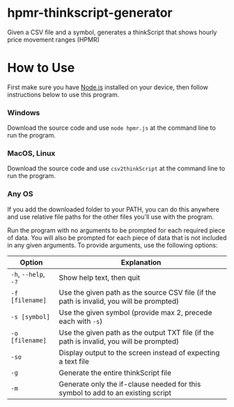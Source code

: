 # hpmr-thinkscript-generator
 Given a CSV file and a symbol, generates a thinkScript that shows hourly price movement ranges (HPMR)

# How to Use
First make sure you have [Node.js](https://nodejs.org/en/) installed on your device, then follow instructions below to use this program.
### Windows
Download the source code and use `node hpmr.js` at the command line to run the program.
### MacOS, Linux
Download the source code and use `csv2thinkScript` at the command line to run the program.
### Any OS
If you add the downloaded folder to your PATH, you can do this anywhere and use relative file paths for the other files you'll use with the program.

Run the program with no arguments to be prompted for each required piece of data. You will also be prompted for each piece of data that is not included in any given arguments. To provide arguments, use the following options:

| Option | Explanation |
| ------ | ----------- |
| `-h`, `--help`, `-?` | Show help text, then quit |
|`-f [filename]`|Use the given path as the source CSV file (if the path is invalid, you will be prompted)|
|`-s [symbol]`|Use the given symbol (provide max 2, precede each with `-s`)|
|`-o [filename]`|Use the given path as the output TXT file (if the path is invalid, you will be prompted)|
|`-so`|Display output to the screen instead of expecting a text file|
|`-g`|Generate the entire thinkScript file|
|`-m`|Generate only the if-clause needed for this symbol to add to an existing script|